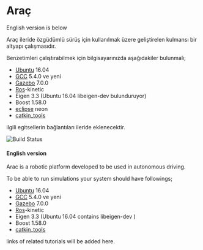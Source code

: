 # Araç
English version is below

Araç ileride özgüdümlü sürüş için kullanılmak üzere geliştirelen kulmansı bir altyapı çalışmasıdır. 

Benzetimleri çalıştırabilmek için bilgisayarınızda aşağıdakiler bulunmalı;
* [Ubuntu](https://www.ubuntu.com/) 16.04
* [GCC](https://gcc.gnu.org/) 5.4.0 ve yeni
* [Gazebo](http://gazebosim.org/) 7.0.0
* [Ros](http://www.ros.org/)-kinetic
* Eigen 3.3 (Ubuntu 16.04 libeigen-dev bulunduruyor)
* Boost 1.58.0
* [eclipse](https://www.eclipse.org/neon/) neon
* [catkin_tools](http://catkin-tools.readthedocs.io/en/latest/verbs/catkin_build.html) 

ilgili egitsellerin bağlantıları ileride eklenecektir.

![Build Status](https://circleci.com/gh/Sadetra/arac.svg?style=shield&circle-token=:circle-token])

#### English version

Arac is a robotic platform developed to be used in autonomous driving.

To be able to run simulations your system should have followings;
* [Ubuntu](https://www.ubuntu.com/) 16.04
* [GCC](https://gcc.gnu.org/) 5.4.0 ve yeni
* [Gazebo](http://gazebosim.org/) 7.0.0
* [Ros](http://www.ros.org/)-kinetic
* Eigen 3.3 (Ubuntu 16.04 contains libeigen-dev )
* Boost 1.58.0
* [catkin_tools](http://catkin-tools.readthedocs.io/en/latest/verbs/catkin_build.html) 

links of related tutorials will be added here. 
